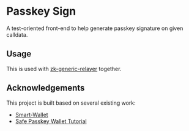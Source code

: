 # Passkey Sign 

A test-oriented front-end to help generate passkey signature on given calldata.

## Usage

This is used with [zk-generic-relayer](https://github.com/SpaceStation09/zk-generic-relayer) together.

## Acknowledgements

This project is built based on several existing work:

- [Smart-Wallet](https://github.com/passkeys-4337/smart-wallet)
- [Safe Passkey Wallet Tutorial](https://docs.safe.global/advanced/passkeys/tutorials/react)